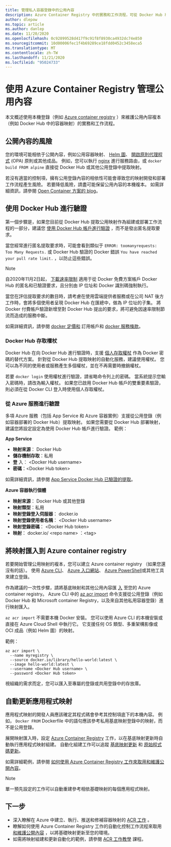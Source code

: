 ```yaml
---
title: 管理私人容器登錄中的公用內容
description: Azure Container Registry 中的實務和工作流程，可從 Docker Hub 和其他公開內容管理公用影像的相依性
author: dlepow
ms.topic: article
ms.author: danlep
ms.date: 11/20/2020
ms.openlocfilehash: 0c92899528d417f9c91f8f8930ca4932dc74e850
ms.sourcegitcommit: 10d00006fec1f4b69289ce18fdd0452c3458eca5
ms.translationtype: MT
ms.contentlocale: zh-TW
ms.lasthandoff: 11/21/2020
ms.locfileid: "95024733"
---
```

# <a name="manage-public-content-with-azure-container-registry"></a>使用 Azure Container Registry 管理公用內容

本文概述使用本機登錄（例如 [Azure container registry](container-registry-intro.md) ）來維護公用內容複本（例如 Docker Hub 中的容器映射）的實務和工作流程。 


## <a name="risks-with-public-content"></a>公開內容的風險

您的環境可能相依于公開內容，例如公用容器映射、 [Helm 圖](https://helm.sh/)、 [開啟原則代理程式](https://www.openpolicyagent.org/) (OPA) 原則或其他成品。 例如，您可以執行 [nginx](https://hub.docker.com/_/nginx) 進行服務路由，或 `docker build FROM alpine` 直接從 Docker Hub 或其他公用登錄中提取映射。 

若沒有適當的控制項，擁有公用登錄內容的相依性可能會導致您的映射開發和部署工作流程產生風險。 若要降低風險，請盡可能保留公用內容的本機複本。 如需詳細資訊，請參閱 [Open Container 方案的 blog](https://opencontainers.org/posts/blog/2020-10-30-consuming-public-content/)。 

## <a name="authenticate-with-docker-hub"></a>使用 Docker Hub 進行驗證

第一個步驟是，如果您目前從 Docker Hub 提取公用映射作為組建或部署工作流程的一部分，建議您 [使用 Docker Hub 帳戶進行驗證](https://docs.docker.com/docker-hub/download-rate-limit/#how-do-i-authenticate-pull-requests) ，而不是發出匿名提取要求。

當您經常進行匿名提取要求時，可能會看到類似于 `ERROR: toomanyrequests: Too Many Requests.` 或 Docker Hub 驗證的 Docker 錯誤 `You have reached your pull rate limit.` ，以防止這些錯誤。

> [!NOTE]
> 自2020年11月2日起， [下載速率限制](https://docs.docker.com/docker-hub/download-rate-limit) 適用于從 Docker 免費方案帳戶 Docker Hub 的匿名和已驗證要求，且分別由 IP 位址和 Docker 識別碼強制執行。 
>
> 當您在評估提取要求的數目時，請考慮在使用雲端提供者服務或在公司 NAT 後方工作時，會將多個使用者呈現 Docker Hub 在匯總中，做為 IP 位址的子集。 將 Docker 付費帳戶驗證新增至對 Docker Hub 提出的要求，將可避免因速率限制節流而造成的服務中斷。
>
> 如需詳細資訊，請參閱 [docker 定價和](https://www.docker.com/pricing) 訂用帳戶和 [docker 服務條款](https://www.docker.com/legal/docker-terms-service)。

### <a name="docker-hub-access-token"></a>Docker Hub 存取權杖

Docker Hub 在向 Docker Hub 進行驗證時，支援 [個人存取權杖](https://docs.docker.com/docker-hub/access-tokens/) 作為 Docker 密碼的替代方案。 針對從 Docker Hub 提取映射的自動化服務，建議使用權杖。 您可以為不同的使用者或服務產生多個權杖，並在不再需要時撤銷權杖。

若要 `docker login` 使用權杖進行驗證，請省略命令列上的密碼。 當系統提示您輸入密碼時，請改為輸入權杖。 如果您已啟用 Docker Hub 帳戶的雙重要素驗證，則必須在從 Docker CLI 登入時使用個人存取權杖。

### <a name="authenticate-from-azure-services"></a>從 Azure 服務進行驗證

多項 Azure 服務（包括 App Service 和 Azure 容器實例）支援從公用登錄（例如容器部署的 Docker Hub）提取映射。 如果您需要從 Docker Hub 部署映射，建議您將設定設定為使用 Docker Hub 帳戶進行驗證。 範例：

**App Service**

* **映射來源**： Docker Hub
* **儲存機制存取**：私用
* **登** 入： \<Docker Hub username>
* **密碼**：\<Docker Hub token>

如需詳細資訊，請參閱 [App Service Docker Hub 已驗證的提取](https://azure.github.io/AppService/2020/10/15/Docker-Hub-authenticated-pulls-on-App-Service.html)。

**Azure 容器執行個體**

* **映射來源**： Docker Hub 或其他登錄
* **映射類型**：私用
* **映射登錄登入伺服器**： docker.io
* **映射登錄使用者名稱**： \<Docker Hub username>
* **映射登錄密碼**： \<Docker Hub token>
* **映射**： docker.io/ \<repo name\> ：\<tag>

## <a name="import-images-to-an-azure-container-registry"></a>將映射匯入到 Azure container registry
 
若要開始管理公用映射的複本，您可以建立 Azure container registry （如果您還沒有的話）。 使用 [Azure CLI](container-registry-get-started-azure-cli.md)、 [Azure 入口網站](container-registry-get-started-portal.md)、 [Azure PowerShell](container-registry-get-started-powershell.md)或其他工具來建立登錄。 

作為建議的一次性步驟，請將基底映射和其他公用內容匯 [入](container-registry-import-images.md) 至您的 Azure container registry。 Azure CLI 中的 [az acr import](/cli/azure/acr#az_acr_import) 命令支援從公用登錄（例如 Docker Hub 和 Microsoft container Registry，以及來自其他私用容器登錄）進行映射匯入。 

`az acr import` 不需要本機 Docker 安裝。 您可以使用 Azure CLI 的本機安裝或直接在 Azure Cloud Shell 中執行它。 它支援任何 OS 類型、多重架構影像或 OCI 成品（例如 Helm 圖）的映射。

範例：

```azurecli-interactive
az acr import \
  --name myregistry \
  --source docker.io/library/hello-world:latest \
  --image hello-world:latest \
  --username <Docker Hub username> \
  --password <Docker Hub token>
```

視組織的需求而定，您可以匯入至專屬的登錄或共用登錄中的存放庫。

## <a name="automate-application-image-updates"></a>自動更新應用程式映射

應用程式映射的開發人員應該確定其程式碼會參考其控制項底下的本機內容。 例如， `Docker FROM` Dockerfile 中的語句應該參考私用基底映射登錄中的映射，而不是公用登錄。 

展開映射匯入時，設定 [Azure Container Registry](container-registry-tasks-overview.md) 工作，以在基底映射更新時自動執行應用程式映射組建。 自動化組建工作可以追蹤 [基底映射更新](container-registry-tasks-base-images.md) 和 [原始程式碼更新](container-registry-tasks-overview.md#trigger-task-on-source-code-update)。

如需詳細範例，請參閱 [如何使用 Azure Container Registry 工作來取用和維護公開內容](tasks-consume-public-content.md)。 

> [!NOTE]
> 單一預先設定的工作可以自動重建參考相依基礎映射的每個應用程式映射。 
 
## <a name="next-steps"></a>下一步
 
* 深入瞭解在 Azure 中建立、執行、推送和修補容器映射的 [ACR 工作](container-registry-tasks-overview.md) 。
* 瞭解如何使用 Azure Container Registry 工作的自動化控制工作流程來取用 [和維護公開內容](tasks-consume-public-content.md) ，以將基礎映射更新至您的環境。 
* 如需將映射組建和更新自動化的範例，請參閱 [ACR 工作教學](container-registry-tutorial-quick-task.md) 課程。
